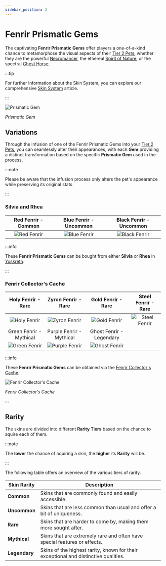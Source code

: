 ```yaml
---
sidebar_position: 2
---
```


# Fenrir Prismatic Gems

The captivating **Fenrir Prismatic Gems** offer players a one-of-a-kind chance to metamorphose the visual aspects of their [Tier 2 Pets](/category/pets), whether they are the powerful [Necromancer](/crafting/pets/Necromancer), the ethereal [Spirit of Nature](/crafting/pets/spirit-of-nature), or the spectral [Ghost Horse](/crafting/pets/ghost-horse).

:::tip

For further information about the Skin System, you can explore our comprehensive [Skin System](/skin-system) article.

:::

![Prismatic Gem](/img/items/jewels/prismatic-gem.png)

_Prismatic Gem_

## Variations

Through the infusion of one of the Fenrir Prismatic Gems into your [Tier 2 Pets](/category/pets), you can seamlessly alter their appearances, with each **Gem** providing a distinct transformation based on the specific **Prismatic Gem** used in the process.

:::note

Please be aware that the infusion process only alters the pet's appearance while preserving its original stats.

:::

### Silvia and Rhea

|              Red Fenrir - Common              |             Blue Fenrir - Uncommon              |              Black Fenrir - Uncommon              |
| :-------------------------------------------: | :---------------------------------------------: | :-----------------------------------------------: |
| ![Red Fenrir](/img/items/pets/red-fenrir.jpg) | ![Blue Fenrir](/img/items/pets/blue-fenrir.jpg) | ![Black Fenrir](/img/items/pets/black-fenrir.jpg) |

:::info

These **Fenrir Prismatic Gems** can be bought from either **Silvia** or **Rhea** in [Yoskreth](/maps/yoskreth).

:::

### Fenrir Collector's Cache

|                Holy Fenrir - Rare                 |                 Zyron Fenrir - Rare                 |                Gold Fenrir - Rare                 |                Steel Fenrir - Rare                |
| :-----------------------------------------------: | :-------------------------------------------------: | :-----------------------------------------------: | :-----------------------------------------------: |
|  ![Holy Fenrir](/img/items/pets/holy-fenrir.jpg)  |  ![Zyron Fenrir](/img/items/pets/zyron-fenrir.jpg)  |  ![Gold Fenrir](/img/items/pets/gold-fenrir.jpg)  | ![Steel Fenrir](/img/items/pets/steel-fenrir.jpg) |
|              Green Fenrir - Mythical              |              Purple Fenrir - Mythical               |             Ghost Fenrir - Legendary              |
| ![Green Fenrir](/img/items/pets/green-fenrir.jpg) | ![Purple Fenrir](/img/items/pets/purple-fenrir.jpg) | ![Ghost Fenrir](/img/items/pets/ghost-fenrir.jpg) |

:::info

These **Fenrir Prismatic Gems** can be obtained via the [Fenrir Collector's Cache](/skin-system#jagod-di).

![Fenrir Collector's Cache](/img/items/item-bags/fenrir-cache.png)

_Fenrir Collector's Cache_

:::

## Rarity

The skins are divided into different **Rarity Tiers** based on the chance to aquire each of them.

:::note

The **lower** the chance of aquiring a skin, the **higher** its **Rarity** will be.

:::

The following table offers an overview of the various tiers of rarity.

| Skin Rarity                                    | Description                                                                         |
| ---------------------------------------------- | ----------------------------------------------------------------------------------- |
| <span className="tier-common">**Common**</span>    | Skins that are commonly found and easily accessible.                                |
| <span className="tier-uncommon">**Uncommon**</span>  | Skins that are less common than usual and offer a bit of uniqueness.                |
| <span className="tier-rare">**Rare**</span>      | Skins that are harder to come by, making them more sought after.                    |
| <span className="tier-mythical">**Mythical**</span>  | Skins that are extremely rare and often have special features or effects.           |
| <span className="tier-legendary">**Legendary**</span> | Skins of the highest rarity, known for their exceptional and distinctive qualities. |